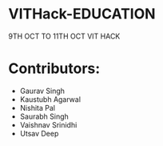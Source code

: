 # VITHack-EDUCATION
9TH OCT TO 11TH OCT VIT HACK

# Contributors:
- Gaurav Singh
- Kaustubh Agarwal
- Nishita Pal
- Saurabh Singh
- Vaishnav Srinidhi
- Utsav Deep
